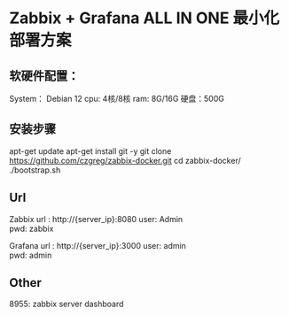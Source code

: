 # Zabbix + Grafana ALL IN ONE 最小化部署方案

## 软硬件配置：
System： Debian 12
cpu: 4核/8核
ram: 8G/16G
硬盘：500G


## 安装步骤

apt-get update
apt-get install git -y
git clone https://github.com/czgreg/zabbix-docker.git
cd zabbix-docker/
./bootstrap.sh

## Url
Zabbix
url : http://{server_ip}:8080
user: Admin  
pwd: zabbix

Grafana
url : http://{server_ip}:3000
user: admin  
pwd: admin

## Other

8955: zabbix server dashboard